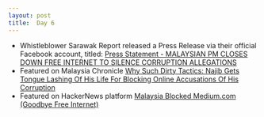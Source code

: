 ```yaml
---
layout: post
title:  Day 6
---
```


- Whistleblower Sarawak Report released a Press Release via their official Facebook account, titled: <a href="https://www.facebook.com/sarawakreport/posts/1241838005843000" target="_blank">Press Statement - MALAYSIAN PM CLOSES DOWN FREE INTERNET TO SILENCE CORRUPTION ALLEGATIONS</a>
- Featured on Malaysia Chronicle <a href="http://www.malaysia-chronicle.com/index.php?option=com_k2&view=item&id=610089:all-eyes-national--international-on-najib-sue-us-if-we-are-lying-about-you-swak-report-dares-msian-pm" target="_blank">Why Such Dirty Tactics: Najib Gets Tongue Lashing Of His Life For Blocking Online Accusations Of His Corruption</a>
- Featured on HackerNews platform <a href="https://news.ycombinator.com/item?id=10967734" target="_blank">Malaysia Blocked Medium.com (Goodbye Free Internet)</a>